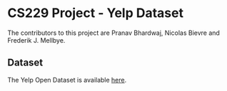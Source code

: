 # CS229 Project - Yelp Dataset

The contributors to this project are Pranav Bhardwaj, Nicolas Bievre and Frederik J. Mellbye.

## Dataset
The Yelp Open Dataset is available [here](https://www.yelp.com/dataset).
